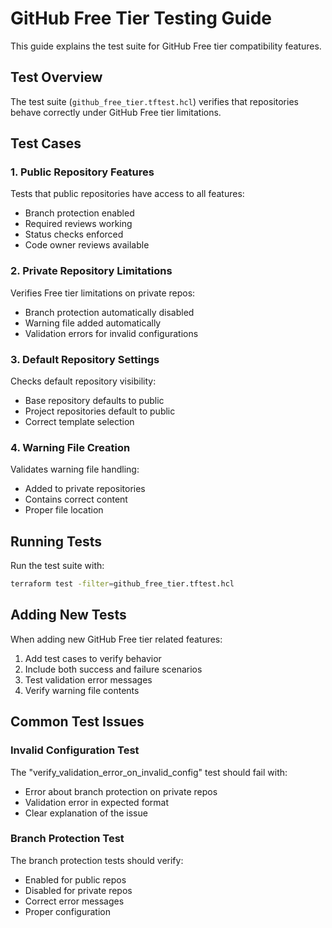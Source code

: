 # GitHub Free Tier Testing Guide

This guide explains the test suite for GitHub Free tier compatibility features.

## Test Overview

The test suite (`github_free_tier.tftest.hcl`) verifies that repositories behave correctly under GitHub Free tier limitations.

## Test Cases

### 1. Public Repository Features
Tests that public repositories have access to all features:
- Branch protection enabled
- Required reviews working
- Status checks enforced
- Code owner reviews available

### 2. Private Repository Limitations
Verifies Free tier limitations on private repos:
- Branch protection automatically disabled
- Warning file added automatically
- Validation errors for invalid configurations

### 3. Default Repository Settings
Checks default repository visibility:
- Base repository defaults to public
- Project repositories default to public
- Correct template selection

### 4. Warning File Creation
Validates warning file handling:
- Added to private repositories
- Contains correct content
- Proper file location

## Running Tests

Run the test suite with:
```bash
terraform test -filter=github_free_tier.tftest.hcl
```

## Adding New Tests

When adding new GitHub Free tier related features:
1. Add test cases to verify behavior
2. Include both success and failure scenarios
3. Test validation error messages
4. Verify warning file contents

## Common Test Issues

### Invalid Configuration Test
The "verify_validation_error_on_invalid_config" test should fail with:
- Error about branch protection on private repos
- Validation error in expected format
- Clear explanation of the issue

### Branch Protection Test
The branch protection tests should verify:
- Enabled for public repos
- Disabled for private repos
- Correct error messages
- Proper configuration